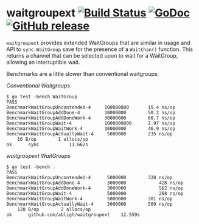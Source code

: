 # waitgroupext [![Build Status](https://travis-ci.org/abligh/waitgroupext.svg?branch=master)](https://travis-ci.org/abligh/waitgroupext) [![GoDoc](http://godoc.org/github.com/abligh/waitgroupext?status.png)](http://godoc.org/github.com/abligh/waitgroupext) [![GitHub release](https://img.shields.io/github/release/abligh/waitgroupext.svg)](https://github.com/abligh/waitgroupext/releases)

`waitgroupext` provides extended WaitGroups that are similar in usage
and API to `sync.WaitGroup` save for the presence of a `WaitChan()`
function. This returns a channel that can be selected upon to wait
for a WaitGroup, allowing an interruptible wait.

Benchmarks are a little slower than conventional waitgroups:

*Conventional Waitgroups*
```
$ go test -bench WaitGroup
PASS
BenchmarkWaitGroupUncontended-4		100000000		15.4 ns/op
BenchmarkWaitGroupAddDone-4     	30000000		50.2 ns/op
BenchmarkWaitGroupAddDoneWork-4 	30000000		60.7 ns/op
BenchmarkWaitGroupWait-4        	1000000000		2.97 ns/op
BenchmarkWaitGroupWaitWork-4    	30000000		46.9 ns/op
BenchmarkWaitGroupActuallyWait-4	 5000000		235 ns/op
	16 B/op        1 allocs/op
ok  	sync	       11.662s
```

*waitgroupext WaitGroups*

```
$ go test -bench .
PASS
BenchmarkWaitGroupUncontended-4		 5000000		328 ns/op
BenchmarkWaitGroupAddDone-4     	 3000000	       	428 ns/op
BenchmarkWaitGroupAddDoneWork-4 	 3000000	       	562 ns/op
BenchmarkWaitGroupWait-4        	 5000000	       	268 ns/op
BenchmarkWaitGroupWaitWork-4    	 5000000		301 ns/op
BenchmarkWaitGroupActuallyWait-4	 3000000		509 ns/op
	128 B/op        2 allocs/op
ok  	github.com/abligh/waitgroupext	  12.559s
```

